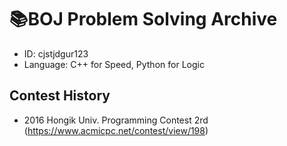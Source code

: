 # 📚BOJ Problem Solving Archive

- ID: cjstjdgur123
- Language: C++ for Speed, Python for Logic

## Contest History
- 2016 Hongik Univ. Programming Contest 2rd
 (https://www.acmicpc.net/contest/view/198)
